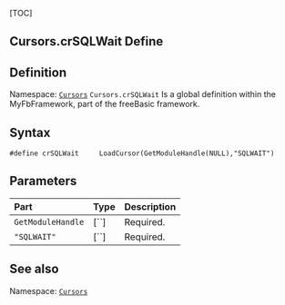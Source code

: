 [TOC]
## Cursors.crSQLWait Define

## Definition
Namespace: [`Cursors`](Cursors.md)
`Cursors.crSQLWait` Is a global definition within the MyFbFramework, part of the freeBasic framework.
## Syntax

```freeBasic
#define crSQLWait     LoadCursor(GetModuleHandle(NULL),"SQLWAIT")
```

## Parameters

|Part|Type|Description|
| :------------ | :------------ | :------------ |
|`GetModuleHandle`|[``]|Required.|
|`"SQLWAIT"`|[``]|Required.|
## See also
Namespace: [`Cursors`](Cursors.md)
